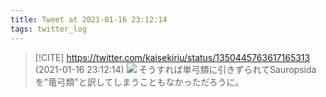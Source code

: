 ```yaml
---
title: Tweet at 2021-01-16 23:12:14
tags: twitter_log
---
```


> [!CITE] https://twitter.com/kaisekiriu/status/1350445763617165313 (2021-01-16 23:12:14)
> ![](https://twitter.com/kaisekiriu/status/1350445763617165313)
> そうすれば単弓類に引きずられてSauropsidaを"竜弓類"と訳してしまうこともなかっただろうに。
